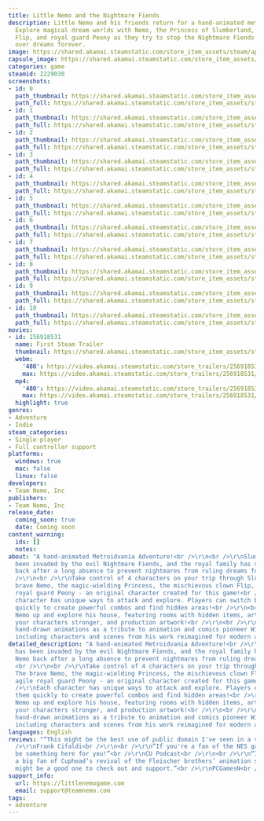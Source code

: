 ```yaml
---
title: Little Nemo and the Nightmare Fiends
description: Little Nemo and his friends return for a hand-animated metroidvania adventure!
  Explore magical dream worlds with Nemo, the Princess of Slumberland, the mischievious
  Flip, and royal guard Peony as they try to stop the Nightmare Fiends from ruling
  over dreams forever.
image: https://shared.akamai.steamstatic.com/store_item_assets/steam/apps/2229030/header.jpg?t=1687198081
capsule_image: https://shared.akamai.steamstatic.com/store_item_assets/steam/apps/2229030/capsule_231x87.jpg?t=1687198081
categories: game
steamid: 2229030
screenshots:
- id: 0
  path_thumbnail: https://shared.akamai.steamstatic.com/store_item_assets/steam/apps/2229030/ss_d311b721059ff329d1d8d6fb98e63db61a6b2efa.600x338.jpg?t=1687198081
  path_full: https://shared.akamai.steamstatic.com/store_item_assets/steam/apps/2229030/ss_d311b721059ff329d1d8d6fb98e63db61a6b2efa.1920x1080.jpg?t=1687198081
- id: 1
  path_thumbnail: https://shared.akamai.steamstatic.com/store_item_assets/steam/apps/2229030/ss_1ceb4789ffd2fef14558d31176f8b03f6c534d59.600x338.jpg?t=1687198081
  path_full: https://shared.akamai.steamstatic.com/store_item_assets/steam/apps/2229030/ss_1ceb4789ffd2fef14558d31176f8b03f6c534d59.1920x1080.jpg?t=1687198081
- id: 2
  path_thumbnail: https://shared.akamai.steamstatic.com/store_item_assets/steam/apps/2229030/ss_820de8a7d8f258d0b99b926abf8e0a3f37b62a14.600x338.jpg?t=1687198081
  path_full: https://shared.akamai.steamstatic.com/store_item_assets/steam/apps/2229030/ss_820de8a7d8f258d0b99b926abf8e0a3f37b62a14.1920x1080.jpg?t=1687198081
- id: 3
  path_thumbnail: https://shared.akamai.steamstatic.com/store_item_assets/steam/apps/2229030/ss_1768d5c4edf94757041951575fc1e190006e7f01.600x338.jpg?t=1687198081
  path_full: https://shared.akamai.steamstatic.com/store_item_assets/steam/apps/2229030/ss_1768d5c4edf94757041951575fc1e190006e7f01.1920x1080.jpg?t=1687198081
- id: 4
  path_thumbnail: https://shared.akamai.steamstatic.com/store_item_assets/steam/apps/2229030/ss_22ba54b5bbb84f77fccbd6ffb7d96265a1e13cf5.600x338.jpg?t=1687198081
  path_full: https://shared.akamai.steamstatic.com/store_item_assets/steam/apps/2229030/ss_22ba54b5bbb84f77fccbd6ffb7d96265a1e13cf5.1920x1080.jpg?t=1687198081
- id: 5
  path_thumbnail: https://shared.akamai.steamstatic.com/store_item_assets/steam/apps/2229030/ss_bb45f6e30885b734c70978771d52a15aed4c587c.600x338.jpg?t=1687198081
  path_full: https://shared.akamai.steamstatic.com/store_item_assets/steam/apps/2229030/ss_bb45f6e30885b734c70978771d52a15aed4c587c.1920x1080.jpg?t=1687198081
- id: 6
  path_thumbnail: https://shared.akamai.steamstatic.com/store_item_assets/steam/apps/2229030/ss_7f1171b7d59796ecd0ec7cd5132199dc519ab531.600x338.jpg?t=1687198081
  path_full: https://shared.akamai.steamstatic.com/store_item_assets/steam/apps/2229030/ss_7f1171b7d59796ecd0ec7cd5132199dc519ab531.1920x1080.jpg?t=1687198081
- id: 7
  path_thumbnail: https://shared.akamai.steamstatic.com/store_item_assets/steam/apps/2229030/ss_48c1eeeece04e74ca12e20499fcf9892a2aa1ebd.600x338.jpg?t=1687198081
  path_full: https://shared.akamai.steamstatic.com/store_item_assets/steam/apps/2229030/ss_48c1eeeece04e74ca12e20499fcf9892a2aa1ebd.1920x1080.jpg?t=1687198081
- id: 8
  path_thumbnail: https://shared.akamai.steamstatic.com/store_item_assets/steam/apps/2229030/ss_acb5fc502c1f7aa478304cb61ce330e73f68d564.600x338.jpg?t=1687198081
  path_full: https://shared.akamai.steamstatic.com/store_item_assets/steam/apps/2229030/ss_acb5fc502c1f7aa478304cb61ce330e73f68d564.1920x1080.jpg?t=1687198081
- id: 9
  path_thumbnail: https://shared.akamai.steamstatic.com/store_item_assets/steam/apps/2229030/ss_7768fbbfae677e87bdda1efeae7818a969deca56.600x338.jpg?t=1687198081
  path_full: https://shared.akamai.steamstatic.com/store_item_assets/steam/apps/2229030/ss_7768fbbfae677e87bdda1efeae7818a969deca56.1920x1080.jpg?t=1687198081
- id: 10
  path_thumbnail: https://shared.akamai.steamstatic.com/store_item_assets/steam/apps/2229030/ss_d58cbacc2084b4865c6c5561f172d2a198d1cf1c.600x338.jpg?t=1687198081
  path_full: https://shared.akamai.steamstatic.com/store_item_assets/steam/apps/2229030/ss_d58cbacc2084b4865c6c5561f172d2a198d1cf1c.1920x1080.jpg?t=1687198081
movies:
- id: 256918531
  name: First Steam Trailer
  thumbnail: https://shared.akamai.steamstatic.com/store_item_assets/steam/apps/256918531/movie.293x165.jpg?t=1669759136
  webm:
    '480': https://video.akamai.steamstatic.com/store_trailers/256918531/movie480_vp9.webm?t=1669759136
    max: https://video.akamai.steamstatic.com/store_trailers/256918531/movie_max_vp9.webm?t=1669759136
  mp4:
    '480': https://video.akamai.steamstatic.com/store_trailers/256918531/movie480.mp4?t=1669759136
    max: https://video.akamai.steamstatic.com/store_trailers/256918531/movie_max.mp4?t=1669759136
  highlight: true
genres:
- Adventure
- Indie
steam_categories:
- Single-player
- Full controller support
platforms:
  windows: true
  mac: false
  linux: false
developers:
- Team Nemo, Inc
publishers:
- Team Nemo, Inc
release_date:
  coming_soon: true
  date: Coming soon
content_warning:
  ids: []
  notes:
about: "A hand-animated Metroidvania Adventure!<br />\r\n<br />\r\nSlumberland has
  been invaded by the evil Nightmare Fiends, and the royal family has summoned Nemo
  back after a long absence to prevent nightmares from ruling dreams forever! <br
  />\r\n<br />\r\nTake control of 4 characters on your trip through Slumberland! The
  brave Nemo, the magic-wielding Princess, the mischievous clown Flip, and the agile
  royal guard Peony - an original character created for this game!<br />\r\n<br />\r\nEach
  character has unique ways to attack and explore. Players can switch between them
  quickly to create powerful combos and find hidden areas!<br />\r\n<br />\r\nWake
  Nemo up and explore his house, featuring rooms with hidden items, artifacts to make
  your characters stronger, and production artwork!<br />\r\n<br />\r\nFeatures gorgeous
  hand-drawn animations as a tribute to animation and comics pioneer Winsor McCay,
  including characters and scenes from his work reimagined for modern audiences!"
detailed_description: "A hand-animated Metroidvania Adventure!<br />\r\n<br />\r\nSlumberland
  has been invaded by the evil Nightmare Fiends, and the royal family has summoned
  Nemo back after a long absence to prevent nightmares from ruling dreams forever!
  <br />\r\n<br />\r\nTake control of 4 characters on your trip through Slumberland!
  The brave Nemo, the magic-wielding Princess, the mischievous clown Flip, and the
  agile royal guard Peony - an original character created for this game!<br />\r\n<br
  />\r\nEach character has unique ways to attack and explore. Players can switch between
  them quickly to create powerful combos and find hidden areas!<br />\r\n<br />\r\nWake
  Nemo up and explore his house, featuring rooms with hidden items, artifacts to make
  your characters stronger, and production artwork!<br />\r\n<br />\r\nFeatures gorgeous
  hand-drawn animations as a tribute to animation and comics pioneer Winsor McCay,
  including characters and scenes from his work reimagined for modern audiences!"
languages: English
reviews: "“This might be the best use of public domain I've seen in a video game”<br
  />\r\nFrank Cifaldi<br />\r\n<br />\r\n“If you're a fan of the NES game, there'll
  be something here for you!”<br />\r\nCU Podcast<br />\r\n<br />\r\n“If you were
  a big fan of Cuphead’s revival of the Fleischer brothers’ animation style, this
  might be a good one to check out and support.”<br />\r\nPCGamesN<br />\r\n"
support_info:
  url: https://littlenemogame.com
  email: support@teamnemo.com
tags:
- adventure
---
```

